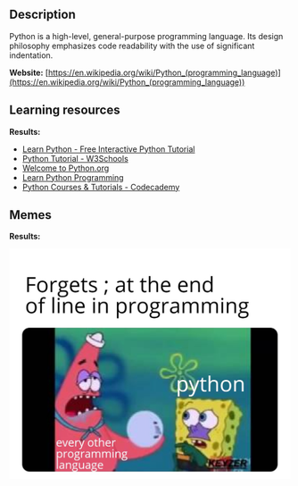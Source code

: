 ## Description
Python is a high-level, general-purpose programming language. Its design philosophy emphasizes code readability with the use of significant indentation.

**Website:** [https://en.wikipedia.org/wiki/Python_(programming_language)](https://en.wikipedia.org/wiki/Python_(programming_language))

## Learning resources
**Results:**

* [Learn Python - Free Interactive Python Tutorial](https://www.learnpython.org/)
* [Python Tutorial - W3Schools](https://www.w3schools.com/python/)
* [Welcome to Python.org](https://www.python.org/)
* [Learn Python Programming](https://www.programiz.com/python-programming)
* [Python Courses & Tutorials - Codecademy](https://www.codecademy.com/catalog/language/python)


## Memes
**Results:**

<img src="./assets/Python/memes/img1.jpg" alt="img1" />

